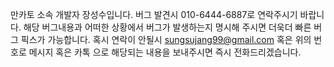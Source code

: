 만카토 소속 개발자 장성수입니다. 
버그 발견시 010-6444-6887로 연락주시기 바랍니다. 
해당 버그내용과 어떠한 상황에서 버그가 발생하는지 명시해 주시면 더욱더 빠른 버그 픽스가 가능합니다.
혹시 연락이 안될시 sungsujang99@gmail.com 혹은 위의 번호로 메시지 혹은 카톡 으로 해당되는 내용을 보내주시면 즉시 전화드리겠습니다. 
